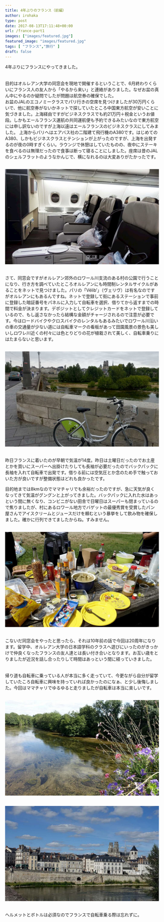 ```yaml
---
title: 4年ぶりのフランス（前編）
author: irohaka
type: post
date: 2017-08-13T17:11:48+00:00
url: /france-part1
images: ["images/featured.jpg"]
featured_image: "images/featured.jpg"
tags: [ "フランス","旅行" ]
draft: false
---
```



4年ぶりにフランスにやってきました。  
<br>  
目的はオルレアン大学の同窓会を現地で開催するということで、6月終わりくらいにフランス人の友人から「やるから来い」と連絡がありました。なぜお盆の真ん中にやるのか疑問でしたが問題は航空券の確保でした。  
お盆のJALのエコノミークラスでパリ行きの空席を見つけましたが30万円くらいで、他に航空券がないかネットで探していたところ中国東方航空が安いことに気づきました。上海経由ですがビジネスクラスでも約21万円＋税金というお値段。しかもエールフランス運航の共同運航便も予約できるみたいなので東方航空には申し訳ないのですが上海以遠はエールフランスのビジネスクラスにしてみました。
上海からパリへはエアバス社の二階建て飛行機のA380です。はじめてのA380、しかもビジネスクラスとテンションが上がったのですが、上海を出発するのが夜の0時すぎくらい。ラウンジで休憩はしていたものの、夜中にステーキを食べるのは無理だったので食事は断って寝ることにしました。座席は昔のJALのシェルフラットのようなかんじで、横になれるのは大変ありがたかったです。  
<br>

![上海〜パリ間のフライトはA380](images/201708france01.jpg)  
&nbsp; <br>


さて、同窓会ですがオルレアン郊外のロワール川支流のある村の公園で行うことになり、行き方を調べていたところオルレアンにも時間制レンタルサイクルがあることをネットで見つけました。パリの「Vélib&#8217;」（ヴェリヴ）は有名なのですがオルレアンにもあるんですね。ネットで登録して街にあるステーションで事前に登録した暗証番号をパネルに入力して自転車を選択、借りてから返すまでの時間で料金が決まります。デポジットとしてクレジットカードをネットで登録しているので、もし返さなかったら結構な金額がチャージされるので注意が必要です。今はロードバイクやクロスバイクのレンタルもあるみたいでロワール川沿いの車の交通量が少ない道には自転車マークの看板があって田園風景の景色も美しいしロワレ川近くの村々には色とりどりの花が植栽されて美しく、自転車乗りにはたまらないと思います。  
<br>

![オルレアンのレンタルサイクル・VeloPlus。](images/veloplusorleansetloire.jpg)  
&nbsp; <br>


昨日フランスに着いたのが早朝で気温が14度。昨日は土曜日だったのでお土産とかを買いにスーパーへ出掛けたりしても長袖が必要だったのでバックパックに長袖を入れて自転車で出発です。借りる前には空気圧とか念のため手で触っておいた方が良いですが整備状態はどれも良かったです。
    
目的地までは8kmなのでママチャリでも余裕だったのですが、急に天気が良くなってきて気温がグングンと上がってきました。バックパックに入れた水はあっという間に無くなり、コンビニがない田舎で日曜日はスーパーも閉まっているので焦りましたが、村にあるロワール地方でバゲットの最優秀賞を受賞したパン屋さんでアイスクリームとジュースだけを頼むという暴挙をして飲み物を確保しました。確かに行列できてましたからね。すみません。  
<br>

![グワカモレ、生ハム、チーズなど持ってきてくれました。](images/201708france02.jpg)  
&nbsp; <br>


こないだ同窓会をやったと思ったら、それは10年前の話で今回は20周年になります。留学中、オルレアン大学の日本語学科のクラスへ遊びにいったのがきっかけで仲良くなったフランスの友人達とは長い付き合いとなります。お互い歳をとりましたが近況を話し合ったりして時間はあっという間に経っていきました。  
<br>  
帰り道も自転車に乗っている人が本当に多く走っていて、今更ながら自分が留学していたころ自転車に興味を持っていれば良かったのになぁ、と少し後悔しました。今回はママチャリでゆるゆると走りましたが自転車は本当に楽しいです。  
<br>

![小川沿いの堤防を走る](images/201708france03.jpg)  
&nbsp; <br>

![ロワール川](images/201708france04.jpg)  
&nbsp; <br>
  
ヘルメットとボトルは必須なのでフランスで自転車乗る際は忘れずに。